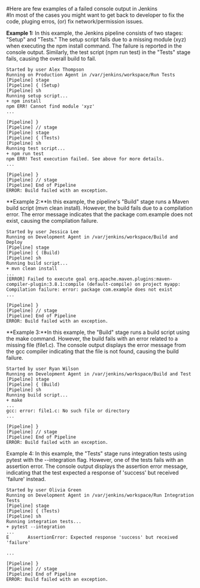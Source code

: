 #Here are few examples of a failed console output in Jenkins <br>
#In most of the cases you might want to get back to developer to fix the code, pluging erros, (or) fix network/permission issues.<br>

**Example 1:** In this example, the Jenkins pipeline consists of two stages: "Setup" and "Tests." The setup script fails due to a missing module (xyz) when executing the npm install command. The failure is reported in the console output. Similarly, the test script (npm run test) in the "Tests" stage fails, causing the overall build to fail.
```
Started by user Alex Thompson
Running on Production Agent in /var/jenkins/workspace/Run Tests
[Pipeline] stage
[Pipeline] { (Setup)
[Pipeline] sh
Running setup script...
+ npm install
npm ERR! Cannot find module 'xyz'
...

[Pipeline] }
[Pipeline] // stage
[Pipeline] stage
[Pipeline] { (Tests)
[Pipeline] sh
Running test script...
+ npm run test
npm ERR! Test execution failed. See above for more details.
...

[Pipeline] }
[Pipeline] // stage
[Pipeline] End of Pipeline
ERROR: Build failed with an exception.
```


**Example 2:**In this example, the pipeline's "Build" stage runs a Maven build script (mvn clean install). However, the build fails due to a compilation error. The error message indicates that the package com.example does not exist, causing the compilation failure.
```
Started by user Jessica Lee
Running on Development Agent in /var/jenkins/workspace/Build and Deploy
[Pipeline] stage
[Pipeline] { (Build)
[Pipeline] sh
Running build script...
+ mvn clean install
...
[ERROR] Failed to execute goal org.apache.maven.plugins:maven-compiler-plugin:3.8.1:compile (default-compile) on project myapp: Compilation failure: error: package com.example does not exist
...

[Pipeline] }
[Pipeline] // stage
[Pipeline] End of Pipeline
ERROR: Build failed with an exception.

```


**Example 3:**In this example, the "Build" stage runs a build script using the make command. However, the build fails with an error related to a missing file (file1.c). The console output displays the error message from the gcc compiler indicating that the file is not found, causing the build failure.
```
Started by user Ryan Wilson
Running on Development Agent in /var/jenkins/workspace/Build and Test
[Pipeline] stage
[Pipeline] { (Build)
[Pipeline] sh
Running build script...
+ make
...
gcc: error: file1.c: No such file or directory
...

[Pipeline] }
[Pipeline] // stage
[Pipeline] End of Pipeline
ERROR: Build failed with an exception.

```


Example 4: In this example, the "Tests" stage runs integration tests using pytest with the --integration flag. However, one of the tests fails with an assertion error. The console output displays the assertion error message, indicating that the test expected a response of 'success' but received 'failure' instead.
```
Started by user Olivia Green
Running on Development Agent in /var/jenkins/workspace/Run Integration Tests
[Pipeline] stage
[Pipeline] { (Tests)
[Pipeline] sh
Running integration tests...
+ pytest --integration
...
E       AssertionError: Expected response 'success' but received 'failure'

...

[Pipeline] }
[Pipeline] // stage
[Pipeline] End of Pipeline
ERROR: Build failed with an exception.
```
